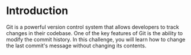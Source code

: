 # Introduction

Git is a powerful version control system that allows developers to track changes in their codebase. One of the key features of Git is the ability to modify the commit history. In this challenge, you will learn how to change the last commit's message without changing its contents.
